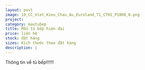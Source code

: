 ```yaml
---
layout: post
image: 19_CC_Viet_Kieu_Chau_Au_Euroland_T1_CT01_P1808_0.png
project:
category: mautubep
title: Mẫu tủ bếp hiện đại
price: liên hệ
stock: đặt hàng
sizes: Kích thước theo đặt hàng
description: |
---
```

Thông tin về tủ bếp!!!!!!
